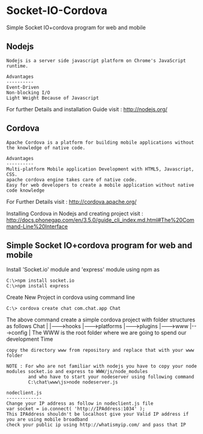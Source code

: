 Socket-IO-Cordova
=================

Simple Socket IO+cordova program for web and mobile

Nodejs
-------------------------------------------------------------------------------------------------------------------------
	Nodejs is a server side javascript platform on Chrome's JavaScript runtime. 

	Advantages	
	----------
	Event-Driven
	Non-blocking I/O
	Light Weight Because of Javascript
	
For further Details and installation Guide visit : http://nodejs.org/

	
Cordova
--------------------------------------------------------------------------------------------------------------------------
	Apache Cordova is a platform for building mobile applications without the knowledge of native code.
	
	Advantages	
	----------
	Multi-platform Mobile application Development with HTML5, Javascript, CSS.
	apache cordova engine takes care of native code.
	Easy for web developers to create a mobile application without native code knowledge
	
For Further Details visit : http://cordova.apache.org/
	
Installing Cordova in Nodejs and creating project visit : http://docs.phonegap.com/en/3.5.0/guide_cli_index.md.html#The%20Command-Line%20Interface

Simple Socket IO+cordova program for web and mobile
------------------------------------------------------------------------------------------------------------------------------
Install 'Socket.io' module and 'express' module using npm as

	C:\>npm install socket.io
	C:\>npm install express
	
Create New Project in cordova using command line

	C:\> cordova create chat com.chat.app Chat
	
The above command create a simple cordova project with folder structures as follows
					Chat
					 |
					 |--->hooks
					 |--->platforms
					 |--->plugins
					 |--->www
					 |--->config
					 |
	The WWW is the root folder where we are going to spend our development Time
	
	copy the directory www from repository and replace that with your www folder
	
	NOTE : For who are not familiar with nodejs you have to copy your node modules socket.io and express to WWW/js/node_modules
			and who have to start your nodeserver using following command
			C:\chat\www\js>node nodeserver.js
			
	nodeclient.js
	-------------
	Change your IP address as follow in nodeclient.js file
	var socket = io.connect( 'http://IPAddress:1034' );
	This IPAddress shouldn't be localhost give your Valid IP address if you are using mobile broadband 
	check your public ip using http://whatismyip.com/ and pass that IP
